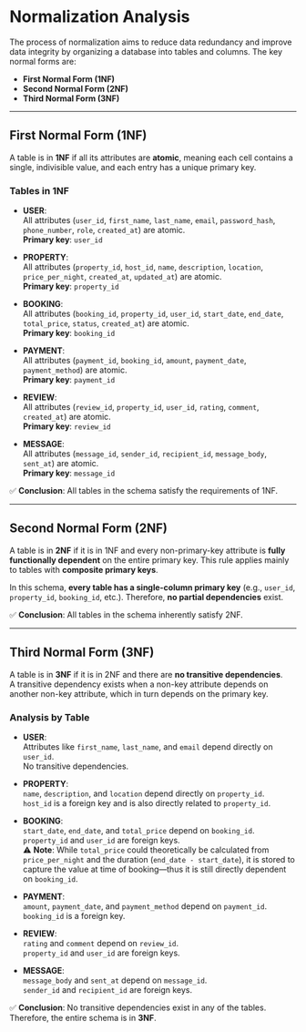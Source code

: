 
# Normalization Analysis

The process of normalization aims to reduce data redundancy and improve data integrity by organizing a database into tables and columns. The key normal forms are:

- **First Normal Form (1NF)**
- **Second Normal Form (2NF)**
- **Third Normal Form (3NF)**

---

## First Normal Form (1NF)

A table is in **1NF** if all its attributes are **atomic**, meaning each cell contains a single, indivisible value, and each entry has a unique primary key.

### Tables in 1NF

- **USER**:  
  All attributes (`user_id`, `first_name`, `last_name`, `email`, `password_hash`, `phone_number`, `role`, `created_at`) are atomic.  
  **Primary key**: `user_id`

- **PROPERTY**:  
  All attributes (`property_id`, `host_id`, `name`, `description`, `location`, `price_per_night`, `created_at`, `updated_at`) are atomic.  
  **Primary key**: `property_id`

- **BOOKING**:  
  All attributes (`booking_id`, `property_id`, `user_id`, `start_date`, `end_date`, `total_price`, `status`, `created_at`) are atomic.  
  **Primary key**: `booking_id`

- **PAYMENT**:  
  All attributes (`payment_id`, `booking_id`, `amount`, `payment_date`, `payment_method`) are atomic.  
  **Primary key**: `payment_id`

- **REVIEW**:  
  All attributes (`review_id`, `property_id`, `user_id`, `rating`, `comment`, `created_at`) are atomic.  
  **Primary key**: `review_id`

- **MESSAGE**:  
  All attributes (`message_id`, `sender_id`, `recipient_id`, `message_body`, `sent_at`) are atomic.  
  **Primary key**: `message_id`

✅ **Conclusion**: All tables in the schema satisfy the requirements of 1NF.

---

## Second Normal Form (2NF)

A table is in **2NF** if it is in 1NF and every non-primary-key attribute is **fully functionally dependent** on the entire primary key. This rule applies mainly to tables with **composite primary keys**.

In this schema, **every table has a single-column primary key** (e.g., `user_id`, `property_id`, `booking_id`, etc.). Therefore, **no partial dependencies** exist.

✅ **Conclusion**: All tables in the schema inherently satisfy 2NF.

---

## Third Normal Form (3NF)

A table is in **3NF** if it is in 2NF and there are **no transitive dependencies**.  
A transitive dependency exists when a non-key attribute depends on another non-key attribute, which in turn depends on the primary key.

### Analysis by Table

- **USER**:  
  Attributes like `first_name`, `last_name`, and `email` depend directly on `user_id`.  
  No transitive dependencies.

- **PROPERTY**:  
  `name`, `description`, and `location` depend directly on `property_id`.  
  `host_id` is a foreign key and is also directly related to `property_id`.

- **BOOKING**:  
  `start_date`, `end_date`, and `total_price` depend on `booking_id`.  
  `property_id` and `user_id` are foreign keys.  
  ⚠️ **Note**: While `total_price` could theoretically be calculated from `price_per_night` and the duration (`end_date - start_date`), it is stored to capture the value at time of booking—thus it is still directly dependent on `booking_id`.

- **PAYMENT**:  
  `amount`, `payment_date`, and `payment_method` depend on `payment_id`.  
  `booking_id` is a foreign key.

- **REVIEW**:  
  `rating` and `comment` depend on `review_id`.  
  `property_id` and `user_id` are foreign keys.

- **MESSAGE**:  
  `message_body` and `sent_at` depend on `message_id`.  
  `sender_id` and `recipient_id` are foreign keys.

✅ **Conclusion**: No transitive dependencies exist in any of the tables. Therefore, the entire schema is in **3NF**.

